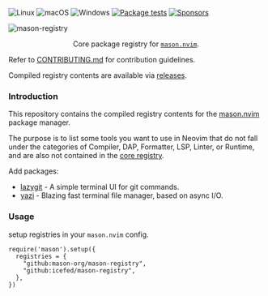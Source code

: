 ![Linux](https://img.shields.io/badge/Linux-%23.svg?style=flat-square&logo=linux&color=FCC624&logoColor=black)
![macOS](https://img.shields.io/badge/macOS-%23.svg?style=flat-square&logo=apple&color=000000&logoColor=white)
![Windows](https://img.shields.io/badge/Windows-%23.svg?style=flat-square&logo=windows&color=0078D6&logoColor=white)
[![Package tests](https://img.shields.io/badge/CI-Package%20Tests-brightgreen?style=flat-square&logo=github)](https://github.com/icefed/mason-registry/actions/workflows/package-tests.yaml)
[![Sponsors](https://img.shields.io/github/sponsors/williamboman?style=flat-square)](https://github.com/sponsors/williamboman)

![mason-registry](https://user-images.githubusercontent.com/6705160/230374582-25c9c26a-7885-4e1e-960d-3ec6880fbcb4.png)

<p align="center">
    Core package registry for <a href="https://github.com/williamboman/mason.nvim"><code>mason.nvim</code></a>.
</p>

Refer to [CONTRIBUTING.md](./CONTRIBUTING.md) for contribution guidelines.

Compiled registry contents are available via [releases](https://github.com/icefed/mason-registry/releases).

### Introduction

This repository contains the compiled registry contents for the [mason.nvim](https://github.com/williamboman/mason.nvim) package manager.

The purpose is to list some tools you want to use in Neovim that do not fall under the categories of Compiler, DAP, Formatter, LSP, Linter, or Runtime, and are also not contained in the [core registry](https://github.com/mason-org/mason-registry).

Add packages:
- [lazygit](https://github.com/jesseduffield/lazygit) - A simple terminal UI for git commands.
- [yazi](https://github.com/sxyazi/yazi) - Blazing fast terminal file manager, based on async I/O.

### Usage

setup registries in your `mason.nvim` config.
```
require('mason').setup({
  registries = {
    "github:mason-org/mason-registry",
    "github:icefed/mason-registry",
  },
})
```
